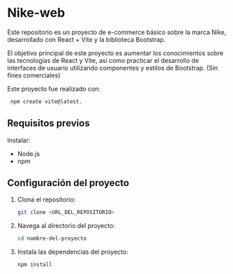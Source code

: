 # Nike-web

Este repositorio es un proyecto de e-commerce básico sobre la marca Nike, desarrollado con React + Vite y la biblioteca Bootstrap. 

El objetivo principal de este proyecto es aumentar los conocimientos sobre las tecnologías de React y Vite, así como practicar el desarrollo de interfaces de usuario utilizando componentes y estilos de Bootstrap. (Sin fines comerciales)

Este proyecto fue realizado con: 
   ```bash
    npm create vite@latest.
   ```
## Requisitos previos
Instalar: 
- Node.js
- npm

## Configuración del proyecto

1. Clona el repositorio:
   ```bash
   git clone <URL_DEL_REPOSITORIO>
2. Navega al directorio del proyecto:
   ```bash
   cd nombre-del-proyecto
3. Instala las dependencias del proyecto:
   ```bash
   npm install
